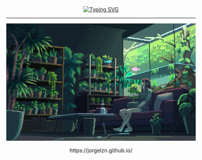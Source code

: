 <div align="center">
  <a href="https://git.io/typing-svg"><img src="https://readme-typing-svg.herokuapp.com?font=Fira+Code&pause=1000&center=true&vCenter=true&width=435&lines=Hey+Greetings!;Welcome+to+my+place!!;" alt="Typing SVG" /></a>
  <hr>
  <img src="https://github.com/Jorgelzn/Jorgelzn/blob/main/media/myplace.gif?raw=true">
  <p>https://jorgelzn.github.io/</p>
</div>









